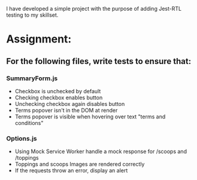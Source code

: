 I have developed a simple project with the purpose of adding Jest-RTL testing to my skillset.  

# Assignment:

## For the following files, write tests to ensure that: 

### SummaryForm.js 

- Checkbox is unchecked by default
- Checking checkbox enables button
- Unchecking checkbox again disables button
- Terms popover isn't in the DOM at render
- Terms popover is visible when hovering over text "terms and conditions"

### Options.js

- Using Mock Service Worker handle a mock response for /scoops and /toppings
- Toppings and scoops Images are rendered correctly
- If the requests throw an error, display an alert
